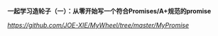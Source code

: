 **一起学习造轮子（一）：从零开始写一个符合Promises/A+规范的promise**

*https://github.com/JOE-XIE/MyWheel/tree/master/MyPromise*

